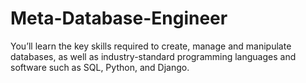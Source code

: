 # Meta-Database-Engineer
You’ll learn the key skills required to create, manage and manipulate databases, as well as industry-standard programming languages and software such as SQL, Python, and Django. 
